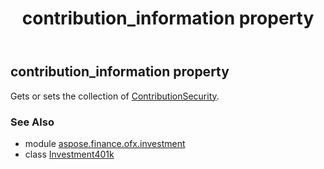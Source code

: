 ﻿---
title: contribution_information property
second_title: Aspose.Finance for Python via .NET API References
description: 
type: docs
weight: 40
url: /python-net/aspose.finance.ofx.investment/investment401k/contribution_information/
is_root: false
---

## contribution_information property


Gets or sets the collection of [ContributionSecurity](/finance/python-net/aspose.finance.ofx.investment/contributionsecurity).

### See Also
* module [aspose.finance.ofx.investment](../../)
* class [Investment401k](/finance/python-net/aspose.finance.ofx.investment/investment401k)
